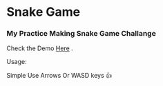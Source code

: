 Snake Game
===================================
### My Practice Making Snake Game Challange

Check the Demo [Here](https://mustafasalih1993.github.io/snake/) .

Usage:

Simple Use Arrows Or WASD keys 👍